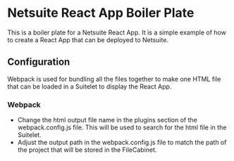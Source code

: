 # Netsuite React App Boiler Plate

This is a boiler plate for a Netsuite React App. It is a simple example of how to create a React App that can be deployed to Netsuite.

## Configuration
Webpack is used for bundling all the files together to make one HTML file that can be loaded in a Suitelet to display the React App.

### Webpack
- Change the html output file name in the plugins section of the webpack.config.js file. This will be used to search for the html file in the Suitelet.
- Adjust the output path in the webpack.config.js file to match the path of the project that will be stored in the FileCabinet.
